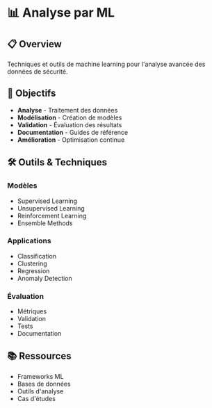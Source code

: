# 📊 Analyse par ML

## 📋 Overview

Techniques et outils de machine learning pour l'analyse avancée des données de sécurité.

## 🎯 Objectifs

- **Analyse** - Traitement des données
- **Modélisation** - Création de modèles
- **Validation** - Évaluation des résultats
- **Documentation** - Guides de référence
- **Amélioration** - Optimisation continue

## 🛠️ Outils & Techniques

### Modèles
- Supervised Learning
- Unsupervised Learning
- Reinforcement Learning
- Ensemble Methods

### Applications
- Classification
- Clustering
- Regression
- Anomaly Detection

### Évaluation
- Métriques
- Validation
- Tests
- Documentation

## 📚 Ressources

- Frameworks ML
- Bases de données
- Outils d'analyse
- Cas d'études 